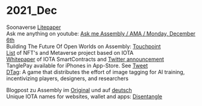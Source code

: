 # 2021\_Dec

Soonaverse [Litepaper](https://docs.google.com/document/d/107AWznbIIz1CwsqRO2Jwj5vmqVdj\_2g-eavnmCeTvd8/mobilebasic) \
Ask me anything on youtube: [Ask me Assembly / AMA / Monday, December 6th](https://www.youtube.com/watch?v=wbzOg-gNC9A)\
Building The Future Of Open Worlds on Assembly: [Touchpoint](https://assemblytouchpoint.notion.site/assemblytouchpoint/Welcome-to-Touchpoint-3551f63c45cf492bb1b0bd6b1161b921)\
[List](https://iotaguide.notion.site/List-of-NFT-and-Metaverse-Projects-on-IOTA-4678428b23ce436289cce45a724f80c0) of NFT's and Metaverse project based on IOTA\
[Whitepaper](https://files.iota.org/papers/ISC\_WP\_Nov\_10\_2021.pdf) of IOTA SmartContracts and [Twitter announcement](https://twitter.com/assembly\_net/status/1468233501422071811?s=20)\
TanglePay available for iPhones in App-Store. See [Tweet](https://twitter.com/tanglepaycom/status/1468412935181529089?t=EQVn2edMBUiGHV8vIptJpQ\&s=19)\
[DTag](https://soonaverse.com/space/0x135f8d39d3c99ec3f7a75937bcff2bbaccdc2c97/overview): A game that distributes the effort of image tagging for AI training, incentivizing players, designers, and researchers

Blogpost zu Assembly im [Original](https://blog.assembly.sc/announcing-assembly-and-the-asmb-token/) und auf [deutsch](https://iota-einsteiger-guide.de/iota-assembly-multi-chain-network.html)\
Unique IOTA names for websites, wallet and apps: [Disentangle](https://disentangle.domains)

